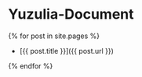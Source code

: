 # Yuzulia-Document

{% for post in site.pages %}

- [{{ post.title }}]({{ post.url }})

{% endfor %}

